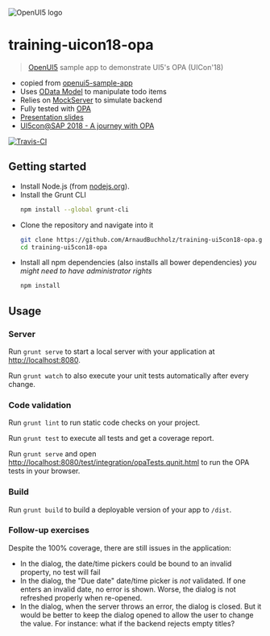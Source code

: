 ![OpenUI5 logo](http://openui5.org/images/OpenUI5_new_big_side.png)

# training-uicon18-opa
> [OpenUI5](https://github.com/SAP/openui5) sample app to demonstrate UI5's OPA (UICon'18)

* copied from [openui5-sample-app](https://github.com/SAP/openui5-sample-app)
* Uses [OData Model](https://openui5.hana.ondemand.com/#/api/sap.ui.model.odata.v2.ODataModel) to manipulate todo items
* Relies on [MockServer](https://openui5.hana.ondemand.com/#/api/sap.ui.core.util.MockServer) to simulate backend
* Fully tested with [OPA](https://openui5.hana.ondemand.com/#/api/sap.ui.test.Opa5)
* [Presentation slides](http://arnaudbuchholz.github.io/decks/UI5Con'18%20A%20journey%20with%20OPA.html#/)
* [UI5con@SAP 2018 - A journey with OPA](https://youtu.be/HiZq-kuIbt0)

[![Travis-CI](https://travis-ci.org/ArnaudBuchholz/training-ui5con18-opa.svg?branch=master)](https://travis-ci.org/ArnaudBuchholz/training-ui5con18-opa#)

## Getting started
* Install Node.js (from [nodejs.org](http://nodejs.org/)).
* Install the Grunt CLI
    ```sh
    npm install --global grunt-cli
    ```
* Clone the repository and navigate into it
    ```sh
    git clone https://github.com/ArnaudBuchholz/training-ui5con18-opa.git
    cd training-ui5con18-opa
    ```
* Install all npm dependencies (also installs all bower dependencies) *you might need to have administrator rights*
    ```sh
    npm install
    ```

## Usage
### Server
Run `grunt serve` to start a local server with your application at [http://localhost:8080](http://localhost:8080).

Run `grunt watch` to also execute your unit tests automatically after every change.

### Code validation
Run `grunt lint` to run static code checks on your project.

Run `grunt test` to execute all tests and get a coverage report.

Run `grunt serve` and open [http://localhost:8080/test/integration/opaTests.qunit.html](http://localhost:8080/test/integration/opaTests.qunit.html) to run the OPA tests in your browser.

### Build
Run `grunt build` to build a deployable version of your app to `/dist`.

### Follow-up exercises
Despite the 100% coverage, there are still issues in the application:
* In the dialog, the date/time pickers could be bound to an invalid property, no test will fail
* In the dialog, the "Due date" date/time picker is *not* validated. If one enters an invalid date, no error is shown.
Worse, the dialog is not refreshed properly when re-opened.
* In the dialog, when the server throws an error, the dialog is closed.
But it would be better to keep the dialog opened to allow the user to change the value.
For instance: what if the backend rejects empty titles?
